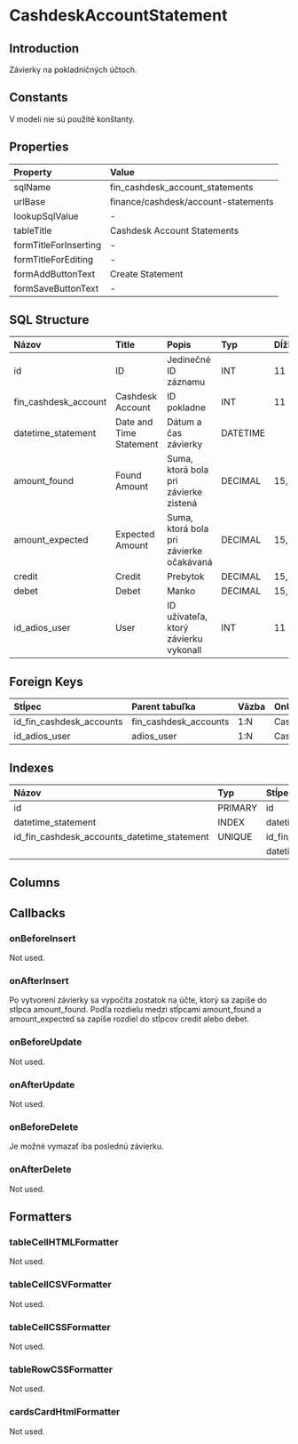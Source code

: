 # CashdeskAccountStatement

## Introduction

Závierky na pokladničných účtoch.

## Constants

V modeli nie sú použité konštanty.

## Properties

| Property               | Value     |
| :-------------------- | :---------------------------------- |
| sqlName               | fin_cashdesk_account_statements     |
| urlBase               | finance/cashdesk/account-statements |
| lookupSqlValue        | -                                   |
| tableTitle            | Cashdesk Account Statements         |
| formTitleForInserting | -                                   |
| formTitleForEditing   | -                                   |
| formAddButtonText     | Create Statement                    |
| formSaveButtonText    | -                                   |

## SQL Structure

| Názov                | Title                   | Popis                                   | Typ      | Dĺžka | Povinný |
| :------------------- | :---------------------- | :-------------------------------------- | :------- | :---- | :------ |
| id                   | ID                      | Jedinečné ID záznamu                    | INT      | 11    | Y       |
| fin_cashdesk_account | Cashdesk Account        | ID pokladne                             | INT      | 11    | Y       |
| datetime_statement   | Date and Time Statement | Dátum a čas závierky                    | DATETIME |       | Y       |
| amount_found         | Found Amount            | Suma, ktorá bola pri závierke zistená   | DECIMAL  | 15,2  | N       |
| amount_expected      | Expected Amount         | Suma, ktorá bola pri závierke očakávaná | DECIMAL  | 15,2  | N       |
| credit               | Credit                  | Prebytok                                | DECIMAL  | 15,2  | N       |
| debet                | Debet                   | Manko                                   | DECIMAL  | 15,2  | N       |
| id_adios_user        | User                    | ID užívateľa, ktorý závierku vykonall   | INT      | 11    | Y       |


## Foreign Keys

| Stĺpec                   | Parent tabuľka        | Väzba | OnUpdate | OnDelete |
| :----------------------- | :-------------------- | :---- | :------- | :------- |
| id_fin_cashdesk_accounts | fin_cashdesk_accounts | 1:N   | Cascade  | Restrict |
| id_adios_user            | adios_user            | 1:N   | Cascade  | Restrict |

## Indexes

| Názov                                       | Typ     | Stĺpec                   | Zoradenie |
| :------------------------------------------ | :------ | :----------------------- | :-------- |
| id                                          | PRIMARY | id                       | ASC       |
| datetime_statement                          | INDEX   | datetime_statement       | ASC       |
| id_fin_cashdesk_accounts_datetime_statement | UNIQUE  | id_fin_cashdesk_accounts | ASC       |
|                                             |         | datetime_statement       | ASC       |

## Columns


## Callbacks

### onBeforeInsert
Not used.

### onAfterInsert
Po vytvorení závierky sa vypočíta zostatok na účte, ktorý sa zapíše do stĺpca amount_found. Podľa rozdielu medzi stĺpcami amount_found a amount_expected sa zapíše rozdiel do stĺpcov credit alebo debet.

### onBeforeUpdate
Not used.

### onAfterUpdate
Not used.

### onBeforeDelete
Je možné vymazať iba poslednú závierku.

### onAfterDelete
Not used.

## Formatters

### tableCellHTMLFormatter
Not used.

### tableCellCSVFormatter
Not used.

### tableCellCSSFormatter
Not used.

### tableRowCSSFormatter
Not used.

### cardsCardHtmlFormatter
Not used.
